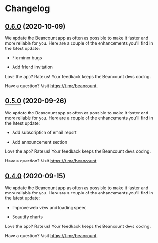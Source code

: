 # Changelog

## [0.6.0](https://github.com/puncsky/beancount-mobile/compare/v0.5.0...v0.6.0) (2020-10-09)

We update the Beancount app as often as possible to make it faster and more reliable for you. Here are a couple of the enhancements you'll find in the latest update:

- Fix minor bugs

- Add friend invitation

Love the app? Rate us! Your feedback keeps the Beancount devs coding.

Have a question? Visit https://t.me/beancount.

## [0.5.0](https://github.com/puncsky/beancount-mobile/compare/v0.4.0...v0.5.0) (2020-09-26)

We update the Beancount app as often as possible to make it faster and more reliable for you. Here are a couple of the enhancements you'll find in the latest update:

- Add subscription of email report

- Add announcement section

Love the app? Rate us! Your feedback keeps the Beancount devs coding.

Have a question? Visit https://t.me/beancount.

## [0.4.0](https://github.com/puncsky/beancount-mobile/compare/v0.4.0...v0.3.0) (2020-09-15)

We update the Beancount app as often as possible to make it faster and more reliable for you. Here are a couple of the enhancements you'll find in the latest update:

- Improve web view and loading speed

- Beautify charts

Love the app? Rate us! Your feedback keeps the Beancount devs coding.

Have a question? Visit https://t.me/beancount.
